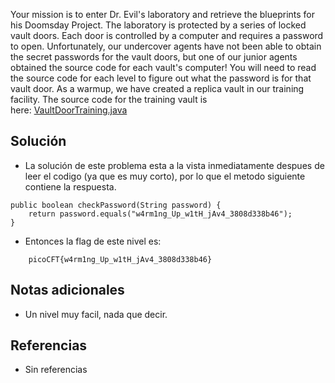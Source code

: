 Your mission is to enter Dr. Evil's laboratory and retrieve the blueprints for his Doomsday Project. The laboratory is protected by a series of locked vault doors. Each door is controlled by a computer and requires a password to open. Unfortunately, our undercover agents have not been able to obtain the secret passwords for the vault doors, but one of our junior agents obtained the source code for each vault's computer! You will need to read the source code for each level to figure out what the password is for that vault door. As a warmup, we have created a replica vault in our training facility. The source code for the training vault is here: [VaultDoorTraining.java](https://jupiter.challenges.picoctf.org/static/03c960ddcc761e6f7d1722d8e6212db3/VaultDoorTraining.java)

## Solución
- La solución de este problema esta a la vista inmediatamente despues de leer el codigo (ya que es muy corto), por lo que el metodo siguiente contiene la respuesta.

```java()
public boolean checkPassword(String password) {  
    return password.equals("w4rm1ng_Up_w1tH_jAv4_3808d338b46");  
}
```

- Entonces la flag de este nivel es:

```bash()  
    picoCFT{w4rm1ng_Up_w1tH_jAv4_3808d338b46}
```
## Notas adicionales
- Un nivel muy facil, nada que decir.

## Referencias 
- Sin referencias